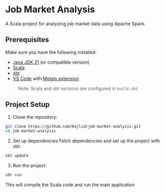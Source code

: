 # Job Market Analysis

A Scala project for analyzing job market data using Apache Spark.

## Prerequisites

Make sure you have the following installed:

- [Java JDK 21](https://adoptium.net/) (or compatible version)
- [Scala](https://www.scala-lang.org/download/)
- [sbt](https://www.scala-sbt.org/)
- [VS Code](https://code.visualstudio.com/) with [Metals extension](https://scalameta.org/metals/)

> Note: Scala and sbt versions are configured in `build.sbt`.


## Project Setup

1. Clone the repository:

```bash
git clone https://github.com/Kajlid/job-market-analysis.git
cd job-market-analysis
```

2. Set up dependencies
Fetch dependencies and set up the project with sbt:
```bash
sbt update
```

3. Run the project:
```bash
sbt run
```
This will compile the Scala code and run the main application